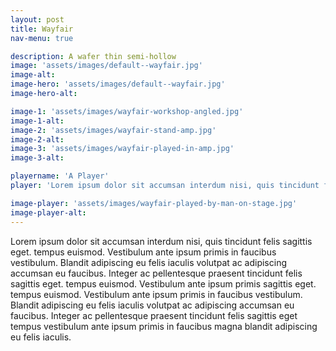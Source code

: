 ```yaml
---
layout: post
title: Wayfair
nav-menu: true

description: A wafer thin semi-hollow 
image: 'assets/images/default--wayfair.jpg'
image-alt: 
image-hero: 'assets/images/default--wayfair.jpg'
image-hero-alt:

image-1: 'assets/images/wayfair-workshop-angled.jpg'
image-1-alt:
image-2: 'assets/images/wayfair-stand-amp.jpg'
image-2-alt:
image-3: 'assets/images/wayfair-played-in-amp.jpg'
image-3-alt:

playername: 'A Player'
player: 'Lorem ipsum dolor sit accumsan interdum nisi, quis tincidunt felis sagittis eget. tempus euismod. Vestibulum ante ipsum primis in faucibus vestibulum. Blandit adipiscing eu felis iaculis volutpat ac adipiscing accumsan eu faucibus. Integer ac pellentesque praesent tincidunt felis sagittis eget. tempus euismod.'

image-player: 'assets/images/wayfair-played-by-man-on-stage.jpg'
image-player-alt:
---
```


Lorem ipsum dolor sit accumsan interdum nisi, quis tincidunt felis sagittis eget. tempus euismod. Vestibulum ante ipsum primis in faucibus vestibulum. Blandit adipiscing eu felis iaculis volutpat ac adipiscing accumsan eu faucibus. Integer ac pellentesque praesent tincidunt felis sagittis eget. tempus euismod. Vestibulum ante ipsum primis sagittis eget. tempus euismod. Vestibulum ante ipsum primis in faucibus vestibulum. Blandit adipiscing eu felis iaculis volutpat ac adipiscing accumsan eu faucibus. Integer ac pellentesque praesent tincidunt felis sagittis eget tempus vestibulum ante ipsum primis in faucibus magna blandit adipiscing eu felis iaculis.